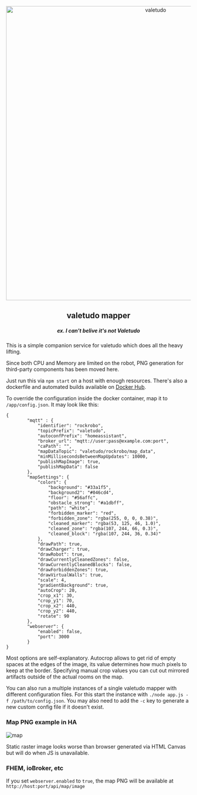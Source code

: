 <div align="center">
    <a href="https://github.com/rand256/valetudo"><img src="https://github.com/rand256/valetudo/blob/testing/assets/logo/valetudo_logo_with_name.svg" width="800" alt="valetudo"></a>
    <p align="center"><h2>valetudo mapper</h2><h5>ex. <em>I can't belive it's not Valetudo</em></h5></p>
</div>
This is a simple companion service for valetudo which does all the heavy lifting.

Since both CPU and Memory are limited on the robot, PNG generation for third-party components has been moved here.

Just run this via `npm start` on a host with enough resources. There's also a dockerfile and automated builds available on [Docker Hub](https://hub.docker.com/r/rand256/valetudo-mapper).

To override the configuration inside the docker container, map it to `/app/config.json`. It may look like this:

```
{
        "mqtt" : {
            "identifier": "rockrobo",
            "topicPrefix": "valetudo",
            "autoconfPrefix": "homeassistant",
            "broker_url": "mqtt://user:pass@example.com:port",
            "caPath": "",
            "mapDataTopic": "valetudo/rockrobo/map_data",
            "minMillisecondsBetweenMapUpdates": 10000,
            "publishMapImage": true,
            "publishMapData": false
        },
        "mapSettings": {
            "colors": {
                "background": "#33a1f5",
                "background2": "#046cd4",
                "floor": "#56affc",
                "obstacle_strong": "#a1dbff",
                "path": "white",
                "forbidden_marker": "red",
                "forbidden_zone": "rgba(255, 0, 0, 0.38)",
                "cleaned_marker": "rgba(53, 125, 46, 1.0)",
                "cleaned_zone": "rgba(107, 244, 66, 0.3)",
                "cleaned_block": "rgba(107, 244, 36, 0.34)"
            },
            "drawPath": true,
            "drawCharger": true,
            "drawRobot": true,
            "drawCurrentlyCleanedZones": false,
            "drawCurrentlyCleanedBlocks": false,
            "drawForbiddenZones": true,
            "drawVirtualWalls": true,
            "scale": 4,
            "gradientBackground": true,
            "autoCrop": 20,
            "crop_x1": 30,
            "crop_y1": 70,
            "crop_x2": 440,
            "crop_y2": 440,
            "rotate": 90
        },
        "webserver": {
            "enabled": false,
            "port": 3000
        }
}
```

Most options are self-explanatory. Autocrop allows to get rid of empty spaces at the edges of the image, its value determines how much pixels to keep at the border. Specifying manual crop values you can cut out mirrored artifacts outside of the actual rooms on the map.

You can also run a multiple instances of a single valetudo mapper with different configuration files. For this start the instance with `./node app.js -f /path/to/config.json`. You may also need to add the `-c` key to generate a new custom config file if it doesn't exist.

### Map PNG example in HA

![map](https://user-images.githubusercontent.com/30267719/67422498-45d8f480-f5db-11e9-8f23-b1472cfb0962.png)

Static raster image looks worse than browser generated via HTML Canvas but will do when JS is unavailable.

### FHEM, ioBroker, etc
If you set `webserver.enabled` to `true`, the map PNG will be available at `http://host:port/api/map/image`
